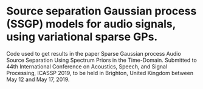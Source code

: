 # Source separation Gaussian process (SSGP) models for audio signals, using variational sparse GPs.
Code used to get results in the paper Sparse Gaussian process Audio Source Separation Using Spectrum Priors in the Time-Domain. Submitted to 44th International Conference on Acoustics, Speech, and Signal Processing, ICASSP 2019, to be held in Brighton, United Kingdom between May 12 and May 17, 2019.
